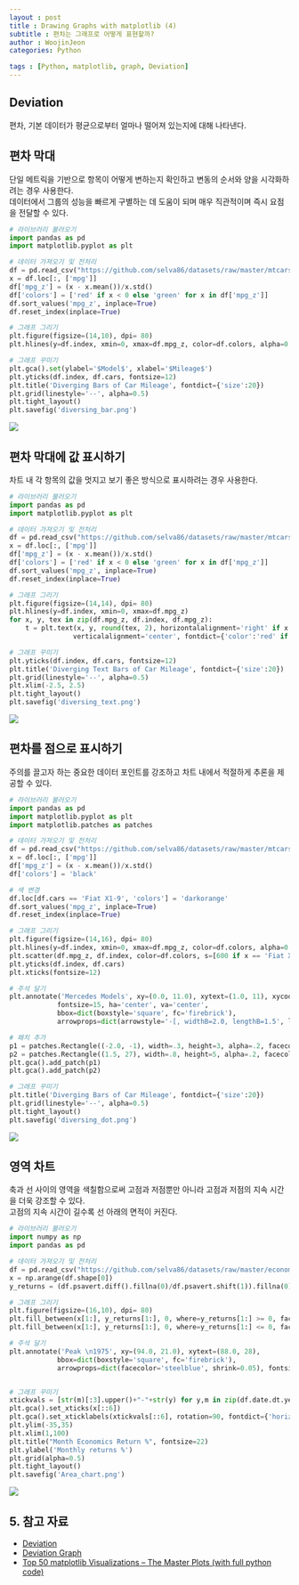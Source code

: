 ```yaml
---
layout : post
title : Drawing Graphs with matplotlib (4)
subtitle : 편차는 그래프로 어떻게 표현할까?
author : WoojinJeon
categories: Python

tags : [Python, matplotlib, graph, Deviation]
---
```


## Deviation
편차, 기본 데이터가 평균으로부터 얼마나 떨어져 있는지에 대해 나타낸다.<br/>

## 편차 막대
단일 메트릭을 기반으로 항목이 어떻게 변하는지 확인하고 변동의 순서와 양을 시각화하려는 경우 사용한다.<br/>
데이터에서 그룹의 성능을 빠르게 구별하는 데 도움이 되며 매우 직관적이며 즉시 요점을 전달할 수 있다.<br/>

```python
# 라이브러리 불러오기
import pandas as pd
import matplotlib.pyplot as plt

# 데이터 가져오기 및 전처리
df = pd.read_csv("https://github.com/selva86/datasets/raw/master/mtcars.csv")
x = df.loc[:, ['mpg']]
df['mpg_z'] = (x - x.mean())/x.std()
df['colors'] = ['red' if x < 0 else 'green' for x in df['mpg_z']]
df.sort_values('mpg_z', inplace=True)
df.reset_index(inplace=True)

# 그래프 그리기
plt.figure(figsize=(14,10), dpi= 80)
plt.hlines(y=df.index, xmin=0, xmax=df.mpg_z, color=df.colors, alpha=0.4, linewidth=5)

# 그래프 꾸미기
plt.gca().set(ylabel='$Model$', xlabel='$Mileage$')
plt.yticks(df.index, df.cars, fontsize=12)
plt.title('Diverging Bars of Car Mileage', fontdict={'size':20})
plt.grid(linestyle='--', alpha=0.5)
plt.tight_layout()
plt.savefig('diversing_bar.png')
```
<img src="https://github.com/WoojinJeonkr/WoojinJeonkr.github.io/blob/main/assets/images/post/diversing_bar.png?raw=true">

## 편차 막대에 값 표시하기
차트 내 각 항목의 값을 멋지고 보기 좋은 방식으로 표시하려는 경우 사용한다.<br/>

```python
# 라이브러리 불러오기
import pandas as pd
import matplotlib.pyplot as plt

# 데이터 가져오기 및 전처리
df = pd.read_csv("https://github.com/selva86/datasets/raw/master/mtcars.csv")
x = df.loc[:, ['mpg']]
df['mpg_z'] = (x - x.mean())/x.std()
df['colors'] = ['red' if x < 0 else 'green' for x in df['mpg_z']]
df.sort_values('mpg_z', inplace=True)
df.reset_index(inplace=True)

# 그래프 그리기
plt.figure(figsize=(14,14), dpi= 80)
plt.hlines(y=df.index, xmin=0, xmax=df.mpg_z)
for x, y, tex in zip(df.mpg_z, df.index, df.mpg_z):
    t = plt.text(x, y, round(tex, 2), horizontalalignment='right' if x < 0 else 'left', 
                verticalalignment='center', fontdict={'color':'red' if x < 0 else 'green', 'size':14})

# 그래프 꾸미기    
plt.yticks(df.index, df.cars, fontsize=12)
plt.title('Diverging Text Bars of Car Mileage', fontdict={'size':20})
plt.grid(linestyle='--', alpha=0.5)
plt.xlim(-2.5, 2.5)
plt.tight_layout()
plt.savefig('diversing_text.png')
```
<img src="https://github.com/WoojinJeonkr/WoojinJeonkr.github.io/blob/main/assets/images/post/diversing_text.png?raw=true">

## 편차를 점으로 표시하기
주의를 끌고자 하는 중요한 데이터 포인트를 강조하고 차트 내에서 적절하게 추론을 제공할 수 있다.<br/>

```python
# 라이브러리 불러오기
import pandas as pd
import matplotlib.pyplot as plt
import matplotlib.patches as patches

# 데이터 가져오기 및 전처리
df = pd.read_csv("https://github.com/selva86/datasets/raw/master/mtcars.csv")
x = df.loc[:, ['mpg']]
df['mpg_z'] = (x - x.mean())/x.std()
df['colors'] = 'black'

# 색 변경
df.loc[df.cars == 'Fiat X1-9', 'colors'] = 'darkorange'
df.sort_values('mpg_z', inplace=True)
df.reset_index(inplace=True)

# 그래프 그리기
plt.figure(figsize=(14,16), dpi= 80)
plt.hlines(y=df.index, xmin=0, xmax=df.mpg_z, color=df.colors, alpha=0.4, linewidth=1)
plt.scatter(df.mpg_z, df.index, color=df.colors, s=[600 if x == 'Fiat X1-9' else 300 for x in df.cars], alpha=0.6)
plt.yticks(df.index, df.cars)
plt.xticks(fontsize=12)

# 주석 달기
plt.annotate('Mercedes Models', xy=(0.0, 11.0), xytext=(1.0, 11), xycoords='data', 
            fontsize=15, ha='center', va='center',
            bbox=dict(boxstyle='square', fc='firebrick'),
            arrowprops=dict(arrowstyle='-[, widthB=2.0, lengthB=1.5', lw=2.0, color='steelblue'), color='white')

# 패치 추가
p1 = patches.Rectangle((-2.0, -1), width=.3, height=3, alpha=.2, facecolor='red')
p2 = patches.Rectangle((1.5, 27), width=.8, height=5, alpha=.2, facecolor='green')
plt.gca().add_patch(p1)
plt.gca().add_patch(p2)

# 그래프 꾸미기
plt.title('Diverging Bars of Car Mileage', fontdict={'size':20})
plt.grid(linestyle='--', alpha=0.5)
plt.tight_layout()
plt.savefig('diversing_dot.png')
```
<img src="https://github.com/WoojinJeonkr/WoojinJeonkr.github.io/blob/main/assets/images/post/diversing_dot.png?raw=true">

## 영역 차트
축과 선 사이의 영역을 색칠함으로써 고점과 저점뿐만 아니라 고점과 저점의 지속 시간을 더욱 강조할 수 있다.<br/>
고점의 지속 시간이 길수록 선 아래의 면적이 커진다.<br/>

```python
# 라이브러리 불러오기
import numpy as np
import pandas as pd

# 데이터 가져오기 및 전처리
df = pd.read_csv("https://github.com/selva86/datasets/raw/master/economics.csv", parse_dates=['date']).head(100)
x = np.arange(df.shape[0])
y_returns = (df.psavert.diff().fillna(0)/df.psavert.shift(1)).fillna(0) * 100

# 그래프 그리기
plt.figure(figsize=(16,10), dpi= 80)
plt.fill_between(x[1:], y_returns[1:], 0, where=y_returns[1:] >= 0, facecolor='green', interpolate=True, alpha=0.7)
plt.fill_between(x[1:], y_returns[1:], 0, where=y_returns[1:] <= 0, facecolor='red', interpolate=True, alpha=0.7)

# 주석 달기
plt.annotate('Peak \n1975', xy=(94.0, 21.0), xytext=(88.0, 28),
            bbox=dict(boxstyle='square', fc='firebrick'),
            arrowprops=dict(facecolor='steelblue', shrink=0.05), fontsize=15, color='white')


# 그래프 꾸미기
xtickvals = [str(m)[:3].upper()+"-"+str(y) for y,m in zip(df.date.dt.year, df.date.dt.month_name())]
plt.gca().set_xticks(x[::6])
plt.gca().set_xticklabels(xtickvals[::6], rotation=90, fontdict={'horizontalalignment': 'center', 'verticalalignment': 'center_baseline'})
plt.ylim(-35,35)
plt.xlim(1,100)
plt.title("Month Economics Return %", fontsize=22)
plt.ylabel('Monthly returns %')
plt.grid(alpha=0.5)
plt.tight_layout()
plt.savefig('Area_chart.png')
```
<img src="https://github.com/WoojinJeonkr/WoojinJeonkr.github.io/blob/main/assets/images/post/Area_chart.png?raw=true">

## 5. 참고 자료
- [Deviation](https://en.wikipedia.org/wiki/Deviation)
- [Deviation Graph](https://depictdatastudio.com/charts/deviation-graph/)
- [Top 50 matplotlib Visualizations – The Master Plots (with full python code)](https://www.machinelearningplus.com/plots/top-50-matplotlib-visualizations-the-master-plots-python/#2.-Bubble-plot-with-Encircling)